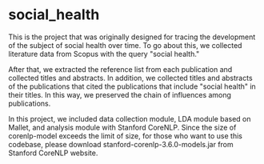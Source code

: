 # social_health
This is the project that was originally designed for tracing the development of the subject of social health over time. To go about this, we collected literature data from Scopus with the query "social health."

After that, we extracted the reference list from each publication and collected titles and abstracts. In addition, we collected titles and abstracts of the publications that cited the publications that include 
"social health" in their titles. In this way, we preserved the chain of influences among publications.

In this project, we included data collection module, LDA module based on Mallet, and analysis module with Stanford CoreNLP. Since the size of corenlp-model exceeds the limit of size, for those who want to use this codebase, please download stanford-corenlp-3.6.0-models.jar from Stanford CoreNLP website.
